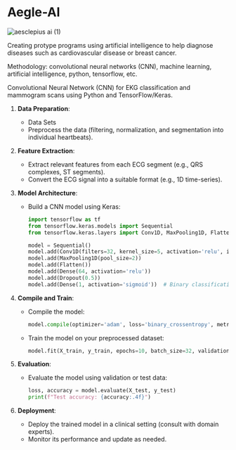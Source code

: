 # Aegle-AI
![aesclepius ai (1)](https://github.com/eastk1m/Asclepius-AI/assets/168964532/b85c0c28-e868-4164-aeef-4beb80ed71b8)

Creating protype programs using artificial intelligence to help diagnose diseases such as cardiovascular disease or breast cancer. 

Methodology: convolutional neural networks (CNN), machine learning, artificial intelligence, python, tensorflow, etc. 

Convolutional Neural Network (CNN) for EKG classification and mammogram scans using Python and TensorFlow/Keras.  


1. **Data Preparation**:
   - Data Sets
   - Preprocess the data (filtering, normalization, and segmentation into individual heartbeats).

2. **Feature Extraction**:
   - Extract relevant features from each ECG segment (e.g., QRS complexes, ST segments).
   - Convert the ECG signal into a suitable format (e.g., 1D time-series).

3. **Model Architecture**:
   - Build a CNN model using Keras:
     ```python
     import tensorflow as tf
     from tensorflow.keras.models import Sequential
     from tensorflow.keras.layers import Conv1D, MaxPooling1D, Flatten, Dense, Dropout

     model = Sequential()
     model.add(Conv1D(filters=32, kernel_size=5, activation='relu', input_shape=(num_features, 1)))
     model.add(MaxPooling1D(pool_size=2))
     model.add(Flatten())
     model.add(Dense(64, activation='relu'))
     model.add(Dropout(0.5))
     model.add(Dense(1, activation='sigmoid'))  # Binary classification
     ```

4. **Compile and Train**:
   - Compile the model:
     ```python
     model.compile(optimizer='adam', loss='binary_crossentropy', metrics=['accuracy'])
     ```
   - Train the model on your preprocessed dataset:
     ```python
     model.fit(X_train, y_train, epochs=10, batch_size=32, validation_data=(X_val, y_val))
     ```

5. **Evaluation**:
   - Evaluate the model using validation or test data:
     ```python
     loss, accuracy = model.evaluate(X_test, y_test)
     print(f"Test accuracy: {accuracy:.4f}")
     ```

6. **Deployment**:
   - Deploy the trained model in a clinical setting (consult with domain experts).
   - Monitor its performance and update as needed.

